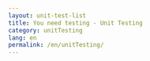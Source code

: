```yaml
---
layout: unit-test-list
title: You need testing - Unit Testing
category: unitTesting
lang: en
permalink: /en/unitTesting/
---
```


